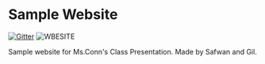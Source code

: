 # Sample Website
[![Gitter](https://img.shields.io/badge/chat-on%20gitter-blue.svg)](https://gitter.im/Samplesafan41)         ![WBESITE](https://img.shields.io/badge/Website-is%20bad-red.svg)

Sample website for Ms.Conn's Class Presentation. Made by Safwan and Gil.
